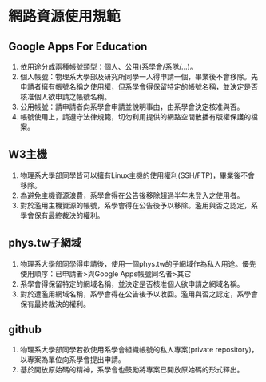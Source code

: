 # 網路資源使用規範

## Google Apps For Education
1. 依用途分成兩種帳號類型：個人、公用(系學會/系隊/...)。
2. 個人帳號：物理系大學部及研究所同學一人得申請一個，畢業後不會移除。先申請者擁有帳號名稱之使用權，但系學會得保留特定的帳號名稱，並決定是否核准個人欲申請之帳號名稱。
3. 公用帳號：請申請者向系學會申請並說明事由，由系學會決定核准與否。
4. 帳號使用上，請遵守法律規範，切勿利用提供的網路空間散播有版權保護的檔案。

## W3主機
1. 物理系大學部同學皆可以擁有Linux主機的使用權利(SSH/FTP)，畢業後不會移除。
2. 為避免主機資源浪費，系學會得在公告後移除超過半年未登入之使用者。
3. 對於濫用主機資源的帳號，系學會得在公告後予以移除。濫用與否之認定，系學會保有最終裁決的權利。

## phys.tw子網域
1. 物理系大學部同學得申請後，使用一個phys.tw的子網域作為私人用途。優先使用順序：已申請者>與Google Apps帳號同名者>其它
2. 系學會得保留特定的網域名稱，並決定是否核准個人欲申請之網域名稱。
3. 對於遭濫用網域名稱，系學會得在公告後予以收回。濫用與否之認定，系學會保有最終裁決的權利。

## github
1. 物理系大學部同學若欲使用系學會組織帳號的私人專案(private repository)，以專案為單位向系學會提出申請。
2. 基於開放原始碼的精神，系學會也鼓勵將專案已開放原始碼的形式釋出。
